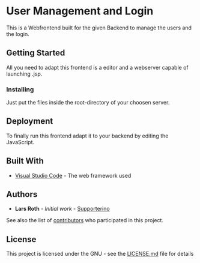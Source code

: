 # User Management and Login

This is a Webfrontend built for the given Backend to manage the users and the login.

## Getting Started

All you need to adapt this frontend is a editor and a webserver capable of launching .jsp.


### Installing

Just put the files inside the root-directory of your choosen server.

## Deployment

To finally run this frontend adapt it to your backend by editing the JavaScript.

## Built With

* [Visual Studio Code](https://code.visualstudio.com/) - The web framework used

## Authors

* **Lars Roth** - *Initial work* - [Supporterino](https://github.com/Supporterino)

See also the list of [contributors](https://github.com/your/project/contributors) who participated in this project.

## License

This project is licensed under the GNU - see the [LICENSE.md](LICENSE.md) file for details
